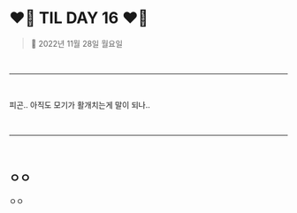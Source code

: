 # ❤️‍🔥 **TIL DAY 16** ❤️‍🔥

> 📆 2022년 11월 28일 월요일

<br>

---

<br>

피곤.. 아직도 모기가 활개치는게 말이 되나.. <br>

<br>

---

<br>

## ㅇㅇ

ㅇㅇ

<!-- END -->